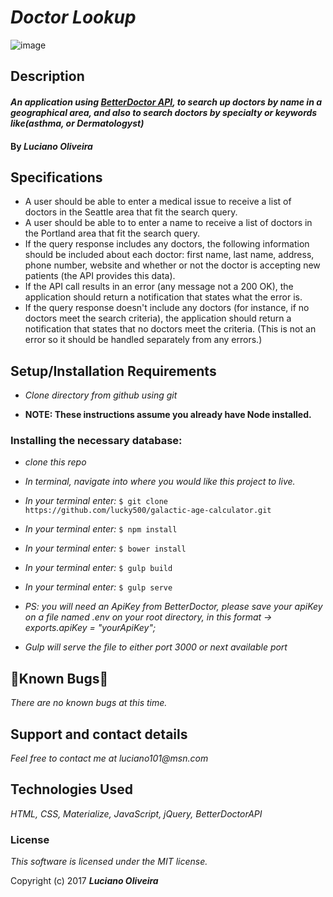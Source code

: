 # _Doctor Lookup_

![image]()

## Description

#### _An application using [BetterDoctor API](https://developer.betterdoctor.com/), to search up doctors by name in a geographical area, and also to search doctors by specialty or keywords like(asthma, or Dermatologyst)_

#### By _**Luciano Oliveira**_


## Specifications
* A user should be able to enter a medical issue to receive a list of doctors in the Seattle area that fit the search query.
* A user should be able to to enter a name to receive a list of doctors in the Portland area that fit the search query.
* If the query response includes any doctors, the following information should be included about each doctor: first name, last name, address, phone number, website and whether or not the doctor is accepting new patients (the API provides this data).
* If the API call results in an error (any message not a 200 OK), the application should return a notification that states what the error is.
* If the query response doesn't include any doctors (for instance, if no doctors meet the search criteria), the application should return a notification that states that no doctors meet the criteria. (This is not an error so it should be handled separately from any errors.)


## Setup/Installation Requirements

* _Clone directory from github using git_

* __NOTE: These instructions assume you already have Node installed.__

### Installing the necessary database:

* _clone this repo_

* _In terminal, navigate into where you would like this project to live._

* _In your terminal enter:_ ``` $ git clone https://github.com/lucky500/galactic-age-calculator.git ```

* _In your terminal enter:_ ``` $ npm install ```

* _In your terminal enter:_ ``` $ bower install ```

* _In your terminal enter:_ ``` $ gulp build ```

* _In your terminal enter:_ ``` $ gulp serve ```

* _PS: you will need an ApiKey from BetterDoctor, please save your apiKey on a file named .env on your root directory, in this format -> exports.apiKey = "yourApiKey";_


* _Gulp will serve the file to either port 3000 or next available port_


## 🐛Known Bugs🐛

_There are no known bugs at this time._

## Support and contact details

_Feel free to contact me at luciano101@msn.com_

## Technologies Used

_HTML, CSS, Materialize, JavaScript, jQuery, BetterDoctorAPI_

### License

*This software is licensed under the MIT license.*

Copyright (c) 2017 **_Luciano Oliveira_**
